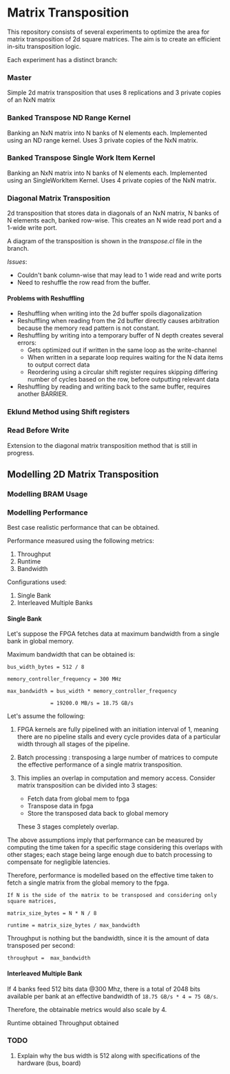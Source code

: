 # Matrix Transposition

This repository consists of several experiments to optimize the area for matrix
transposition of 2d square matrices. The aim is to create an efficient in-situ
transposition logic.

Each experiment has a distinct branch:

### Master
Simple 2d matrix transposition that uses 8 replications and 3 private copies of
an NxN matrix

### Banked Transpose ND Range Kernel
Banking an NxN matrix into N banks of N elements each. Implemented using an 
ND range kernel. Uses 3 private copies of the NxN matrix.

### Banked Transpose Single Work Item Kernel
Banking an NxN matrix into N banks of N elements each. Implemented using an 
SingleWorkItem Kernel. Uses 4 private copies of the NxN matrix.

### Diagonal Matrix Transposition
2d transposition that stores data in diagonals of an NxN matrix, N banks of N 
elements each, banked row-wise. This creates an N wide read port and a 1-wide
write port. 

A diagram of the transposition is shown in the *transpose.cl* file in the 
branch. 

*Issues*:
- Couldn't bank column-wise that may lead to 1 wide read and write ports
- Need to reshuffle the row read from the buffer. 

#### Problems with Reshuffling 
- Reshuffling when writing into the 2d buffer spoils diagonalization
- Reshuffling when reading from the 2d buffer directly causes arbitration because the memory read pattern is not constant.
- Reshuffling by writing into a temporary buffer of N depth creates several errors:
  - Gets optimized out if written in the same loop as the write-channel
  - When written in a separate loop requires waiting for the N data items to output correct data
  - Reordering using a circular shift register requires skipping differing number of cycles based on the row, before outputting relevant data
- Reshuffling by reading and writing back to the same buffer, requires another BARRIER.

### Eklund Method using Shift registers

### Read Before Write 
Extension to the diagonal matrix transposition method that is still in progress.

## Modelling 2D Matrix Transposition


### Modelling BRAM Usage

### Modelling Performance

Best case realistic performance that can be obtained. 

Performance measured using the following metrics:

1. Throughput
2. Runtime
3. Bandwidth

Configurations used:

1. Single Bank
2. Interleaved Multiple Banks

#### Single Bank

Let's suppose the FPGA fetches data at maximum bandwidth from a single bank in global memory.

Maximum bandwidth that can be obtained is:

    bus_width_bytes = 512 / 8

    memory_controller_frequency = 300 MHz

    max_bandwidth = bus_width * memory_controller_frequency

                  = 19200.0 MB/s = 18.75 GB/s

Let's assume the following:

1. FPGA kernels are fully pipelined with an initiation interval of 1, meaning there are no pipeline stalls and every cycle provides data of a particular width through all stages of the pipeline.

2. Batch processing : transposing a large number of matrices to compute the effective performance of a single matrix transposition.

3. This implies an overlap in computation and memory access. Consider matrix transposition can be divided into 3 stages:
    - Fetch data from global mem to fpga
    - Transpose data in fpga
    - Store the transposed data back to global memory

    These 3 stages completely overlap.

The above assumptions imply that performance can be measured by computing the time taken for a specific stage considering this overlaps with other stages; each stage being large enough due to batch processing to compensate for negligible latencies.

Therefore, performance is modelled based on the effective time taken to fetch a single matrix from the global memory to the fpga.

    If N is the side of the matrix to be transposed and considering only square matrices,

    matrix_size_bytes = N * N / 8

    runtime = matrix_size_bytes / max_bandwidth

Throughput is nothing but the bandwidth, since it is the amount of data transposed per second:

    throughput =  max_bandwidth 

#### Interleaved Multiple Bank

If 4 banks feed 512 bits data @300 Mhz, there is a total of 2048 bits available per bank at an effective bandwidth of `18.75 GB/s * 4 = 75 GB/s`.

Therefore, the obtainable metrics would also scale by 4.

Runtime obtained
Throughput obtained

### TODO

1. Explain why the bus width is 512 along with specifications of the hardware (bus, board)
